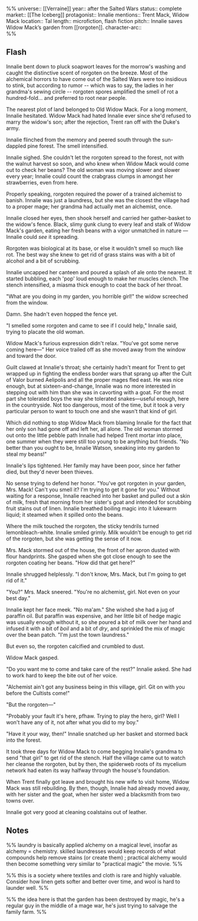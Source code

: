 %%
universe:: [[Verraine]]
year:: after the Salted Wars
status:: complete
market:: [[The Iceberg]]
protagonist:: Innalie
mentions:: Trent Mack, Widow Mack
location:: Tal
length:: microfiction, flash fiction
pitch:: Innalie saves Widow Mack’s garden from [[rorgoten]]. 
character-arc::  
%% 

## Flash

Innalie bent down to pluck soapwort leaves for the morrow's washing and caught the distinctive scent of rorgoten on the breeze. Most of the alchemical horrors to have come out of the Salted Wars were too insidious to stink, but according to rumor -- which was to say, the ladies in her grandma's sewing circle -- rorgoten spores amplified the smell of rot a hundred-fold... and preferred to root near people. 

The nearest plot of land belonged to Old Widow Mack. For a long moment, Innalie hesitated. Widow Mack had hated Innalie ever since she'd refused to marry the widow's son; after the rejection, Trent ran off with the Duke's army.  

Innalie flinched from the memory and peered south through the sun-dappled pine forest. The smell intensified. 

Innalie sighed. She couldn't let the rorgoten spread to the forest, not with the walnut harvest so soon, and who knew when Widow Mack would come out to check her beans? The old woman was moving slower and slower every year; Innalie could count the crabgrass clumps in amongst her strawberries, even from here. 

Properly speaking, rorgoten required the power of a trained alchemist to banish. Innalie was just a laundress, but she was the closest the village had to a proper mage; her grandma had actually met an alchemist, once. 

Innalie closed her eyes, then shook herself and carried her gather-basket to the widow's fence. Black, slimy gunk clung to every leaf and stalk of Widow Mack's garden, eating her fresh beans with a vigor unmatched in nature — Innalie could _see_ it spreading. 

Rorgoten was biological at its base, or else it wouldn't smell so much like rot. The best way she knew to get rid of grass stains was with a bit of alcohol and a bit of scrubbing. 

Innalie uncapped her canteen and poured a splash of ale onto the nearest. It started bubbling, each 'pop' loud enough to make her muscles clench. The stench intensified, a miasma thick enough to coat the back of her throat. 

"What are you doing in my garden, you horrible girl!" the widow screeched from the window. 

Damn. She hadn't even hopped the fence yet.

"I smelled some rorgoten and came to see if I could help," Innalie said, trying to placate the old woman. 

Widow Mack's furious expression didn't relax. "You've got some nerve coming here—" Her voice trailed off as she moved away from the window and toward the door. 

Guilt clawed at Innalie's throat; she certainly hadn't meant for Trent to get wrapped up in fighting the endless border wars that sprang up after the Cult of Valor burned Aelipolis and all the proper mages fled east. He was nice enough, but at sixteen-and-change, Innalie was no more interested in stepping out with him than she was in cavorting with a goat. For the most part she tolerated boys the way she tolerated snakes—useful enough, here in the countryside. Not too dangerous, most of the time, but it took a very particular person to want to touch one and she wasn't that kind of girl. 

Which did nothing to stop Widow Mack from blaming Innalie for the fact that her only son had gone off and left her, all alone. The old woman stormed out onto the little pebble path Innalie had helped Trent mortar into place, one summer when they were still too young to be anything but friends. "No better than you ought to be, Innalie Watson, sneaking into my garden to steal my beans!" 

Innalie's lips tightened. Her family may have been poor, since her father died, but they'd never been thieves. 

No sense trying to defend her honor. "You've got rorgoten in your garden, Mrs. Mack! Can't you smell it? I'm trying to get it gone for you." Without waiting for a response, Innalie reached into her basket and pulled out a skin of milk, fresh that morning from her sister's goat and intended for scrubbing fruit stains out of linen. Innalie breathed boiling magic into it lukewarm liquid; it steamed when it spilled onto the beans. 

Where the milk touched the rorgoten, the sticky tendrils turned lemonbleach-white. Innalie smiled grimly. Milk wouldn't be enough to get rid of the rorgoten, but she was getting the sense of it now. 

Mrs. Mack stormed out of the house, the front of her apron dusted with flour handprints. She gasped when she got close enough to see the rorgoten coating her beans. "How did that get here?" 

Innalie shrugged helplessly. "I don't know, Mrs. Mack, but I'm going to get rid of it." 

"You?" Mrs. Mack sneered. "You're no alchemist, girl. Not even on your best day." 

Innalie kept her face meek. "No ma'am." She wished she had a jug of paraffin oil. But paraffin was expensive, and her little bit of hedge magic was usually enough without it, so she poured a bit of milk over her hand and infused it with a bit of _boil_ and a bit of _dry_, and sprinkled the mix of magic over the bean patch. "I'm just the town laundress." 
	
But even so, the rorgoten calcified and crumbled to dust.

Widow Mack gasped. 

"Do you want me to come and take care of the rest?" Innalie asked. She had to work hard to keep the bite out of her voice. 

"Alchemist ain't got any business being in this village, girl. Git on with you before the Cultists come!" 

"But the rorgoten—"

"Probably your fault it's here, pfhaw. Trying to play the hero, girl? Well I won't have any of it, not after what you did to my boy."

"Have it your way, then!" Innalie snatched up her basket and stormed back into the forest. 

It took three days for Widow Mack to come begging Innalie's grandma to send "that girl" to get rid of the stench. Half the village came out to watch her cleanse the rorgoten, but by then, the spiderweb roots of its mycelium network had eaten its way halfway through the house's foundation.

When Trent finally got leave and brought his new wife to visit home, Widow Mack was still rebuilding. By then, though, Innalie had already moved away, with her sister and the goat, when her sister wed a blacksmith from two towns over. 

Innalie got very good at cleaning coalstains out of leather. 



## Notes

%% laundry is basically applied alchemy on a magical level, insofar as alchemy = chemistry. skilled laundresses would keep records of what compounds help remove stains (or create them) ; practical alchemy would then become something very similar to "practical magic" the movie. %%

%% this is a society where textiles and cloth is rare and highly valuable. Consider how linen gets softer and better over time, and wool is hard to launder well. %% 

%% the idea here is that the garden has been destroyed by magic, he's a regular guy in the middle of a mage war, he's just trying to salvage the family farm.  %% 
